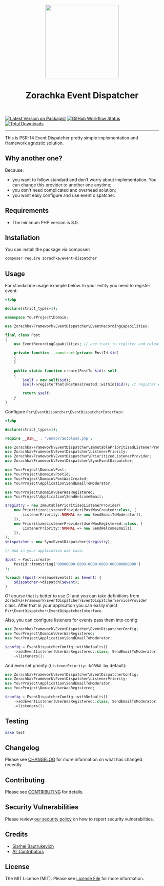 <p align="center">
    <a href="https://github.com/zorachka" target="_blank">
        <img src="https://avatars0.githubusercontent.com/u/86768962" height="240px">
    </a>
    <h1 align="center">Zorachka Event Dispatcher</h1>
    <br>
</p>

[![Latest Version on Packagist](https://img.shields.io/packagist/v/zorachka/event-dispatcher.svg?style=flat-square)](https://packagist.org/packages/zorachka/event-dispatcher)
[![GitHub Workflow Status](https://img.shields.io/github/workflow/status/zorachka/event-dispatcher/run-tests?label=tests)](https://github.com/zorachka/event-dispatcher/actions/workflows/run-tests.yml)
[![Total Downloads](https://img.shields.io/packagist/dt/zorachka/event-dispatcher.svg?style=flat-square)](https://packagist.org/packages/zorachka/event-dispatcher)

---

This is PSR-14 Event Dispatcher pretty simple implementation and framework agnostic solution.

## Why another one?

Because: 
- you want to follow standard and don't worry about implementation. You 
can change this provider to another one anytime;
- you don't need complicated and overhead solution;
- you want easy configure and use event dispatcher.

## Requirements

- The minimum PHP version is 8.0.

## Installation

You can install the package via composer:

```bash
composer require zorachka/event-dispatcher
```

## Usage

For standalone usage example below. In your entity you need to register event:

```php
<?php

declare(strict_types=1);

namespace YourProject\Domain;

use Zorachka\Framework\EventDispatcher\EventRecordingCapabilities;

final class Post
{
    use EventRecordingCapabilities; // use trait to register and release events

    private function __construct(private PostId $id)
    {
    }

    public static function create(PostId $id): self
    {
        $self = new self($id);
        $self->registerThat(PostWasCreated::withId($id)); // register event

        return $self;
    }
}

```

Configure `Psr\EventDispatcher\EventDispatcherInterface`:

```php
<?php

declare(strict_types=1);

require __DIR__ . 'vendor/autoload.php';

use Zorachka\Framework\EventDispatcher\ImmutablePrioritizedListenerProvider;
use Zorachka\Framework\EventDispatcher\ListenerPriority;
use Zorachka\Framework\EventDispatcher\PrioritizedListenerProvider;
use Zorachka\Framework\EventDispatcher\SyncEventDispatcher;

use YourProject\Domain\Post;
use YourProject\Domain\PostId;
use YourProject\Domain\PostWasCreated;
use YourProject\Application\SendEmailToModerator;

use YourProject\Domain\UserWasRegistered;
use YourProject\Application\SendWelcomeEmail;

$registry = new ImmutablePrioritizedListenerProvider(
    new PrioritizedListenerProvider(PostWasCreated::class, [
        ListenerPriority::NORMAL => new SendEmailToModerator(),
    ]),
    new PrioritizedListenerProvider(UserWasRegistered::class, [
        ListenerPriority::NORMAL => new SendWelcomeEmail(), 
    ]),
);
$dispatcher = new SyncEventDispatcher($registry);

// And in your application use case:

$post = Post::create(
    PostId::fromString('00000000-0000-0000-0000-000000000000')
);

foreach ($post->releaseEvents() as $event) {
    $dispatcher->dispatch($event);
}

```

Of course that is better to use DI and you can take 
definitions from `Zorachka\Framework\EventDispatcher\EventDispatcherServiceProvider` class. 
After that in your application you can easily inject `Psr\EventDispatcher\EventDispatcherInterface`.

Also, you can configure listeners for events pass them into config:

```php
use Zorachka\Framework\EventDispatcher\EventDispatcherConfig;
use YourProject\Domain\UserWasRegistered;
use YourProject\Application\SendEmailToModerator;

$config = EventDispatcherConfig::withDefaults()
    ->addEventListener(UserWasRegistered::class, SendEmailToModerator::class)
    ->listeners();
```

And even set priority (`ListenerPriority::NORMAL` by default):

```php
use Zorachka\Framework\EventDispatcher\EventDispatcherConfig;
use Zorachka\Framework\EventDispatcher\ListenerPriority;
use YourProject\Application\SendEmailToModerator;
use YourProject\Domain\UserWasRegistered;

$config = EventDispatcherConfig::withDefaults()
    ->addEventListener(UserWasRegistered::class, SendEmailToModerator::class, ListenerPriority::HIGH)
    ->listeners();
```

## Testing

```bash
make test
```

## Changelog

Please see [CHANGELOG](CHANGELOG.md) for more information on what has changed recently.

## Contributing

Please see [CONTRIBUTING](.github/CONTRIBUTING.md) for details.

## Security Vulnerabilities

Please review [our security policy](../../security/policy) on how to report security vulnerabilities.

## Credits

- [Siarhei Bautrukevich](https://github.com/bautrukevich)
- [All Contributors](../../contributors)

## License

The MIT License (MIT). Please see [License File](LICENSE.md) for more information.
